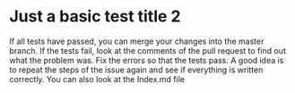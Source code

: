 # Just a basic test title 2
If all tests have passed, you can merge your changes into the master branch. If the tests fail, look at the comments of the pull request to find out what the problem was. Fix the errors so that the tests pass. A good idea is to repeat the steps of the issue again and see if everything is written correctly. You can also look at the Index.md file